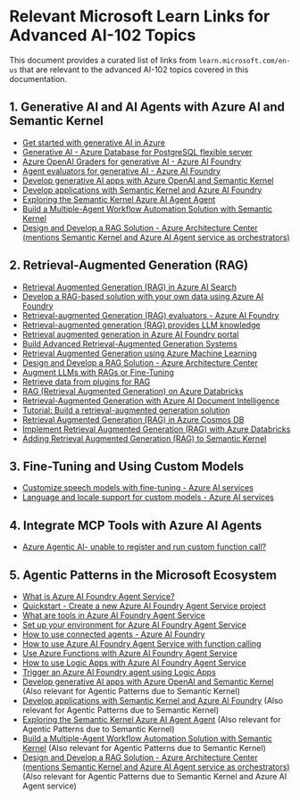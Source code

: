 # Relevant Microsoft Learn Links for Advanced AI-102 Topics

This document provides a curated list of links from `learn.microsoft.com/en-us` that are relevant to the advanced AI-102 topics covered in this documentation.

## 1. Generative AI and AI Agents with Azure AI and Semantic Kernel

*   [Get started with generative AI in Azure](https://learn.microsoft.com/en-us/training/modules/get-started-generative-ai-azure/)
*   [Generative AI - Azure Database for PostgreSQL flexible server](https://learn.microsoft.com/en-us/azure/postgresql/flexible-server/generative-ai-overview)
*   [Azure OpenAI Graders for generative AI - Azure AI Foundry](https://learn.microsoft.com/en-us/azure/ai-foundry/concepts/evaluation-evaluators/azure-openai-graders)
*   [Agent evaluators for generative AI - Azure AI Foundry](https://learn.microsoft.com/en-us/azure/ai-foundry/concepts/evaluation-evaluators/agent-evaluators)
*   [Develop generative AI apps with Azure OpenAI and Semantic Kernel](https://learn.microsoft.com/en-us/training/paths/develop-ai-agents-azure-open-ai-semantic-kernel-sdk/)
*   [Develop applications with Semantic Kernel and Azure AI Foundry](https://learn.microsoft.com/en-us/azure/ai-foundry/how-to/develop/semantic-kernel)
*   [Exploring the Semantic Kernel Azure AI Agent Agent](https://learn.microsoft.com/en-us/semantic-kernel/frameworks/agent/agent-types/azure-ai-agent)
*   [Build a Multiple-Agent Workflow Automation Solution with Semantic Kernel](https://learn.microsoft.com/en-us/azure/architecture/ai-ml/idea/multiple-agent-workflow-automation)
*   [Design and Develop a RAG Solution - Azure Architecture Center (mentions Semantic Kernel and Azure AI Agent service as orchestrators)](https://learn.microsoft.com/en-us/azure/architecture/ai-ml/guide/rag/rag-solution-design-and-evaluation-guide)

## 2. Retrieval-Augmented Generation (RAG)

*   [Retrieval Augmented Generation (RAG) in Azure AI Search](https://learn.microsoft.com/en-us/azure/search/retrieval-augmented-generation-overview)
*   [Develop a RAG-based solution with your own data using Azure AI Foundry](https://learn.microsoft.com/en-us/training/modules/build-copilot-ai-studio/)
*   [Retrieval-augmented Generation (RAG) evaluators - Azure AI Foundry](https://learn.microsoft.com/en-us/azure/ai-foundry/concepts/evaluation-evaluators/rag-evaluators)
*   [Retrieval-augmented generation (RAG) provides LLM knowledge](https://learn.microsoft.com/en-us/dotnet/ai/conceptual/rag)
*   [Retrieval augmented generation in Azure AI Foundry portal](https://learn.microsoft.com/en-us/azure/ai-foundry/concepts/retrieval-augmented-generation)
*   [Build Advanced Retrieval-Augmented Generation Systems](https://learn.microsoft.com/en-us/azure/developer/ai/advanced-retrieval-augmented-generation)
*   [Retrieval Augmented Generation using Azure Machine Learning](https://learn.microsoft.com/en-us/azure/machine-learning/concept-retrieval-augmented-generation?view=azureml-api-2)
*   [Design and Develop a RAG Solution - Azure Architecture Center](https://learn.microsoft.com/en-us/azure/architecture/ai-ml/guide/rag/rag-solution-design-and-evaluation-guide)
*   [Augment LLMs with RAGs or Fine-Tuning](https://learn.microsoft.com/en-us/azure/developer/ai/augment-llm-rag-fine-tuning)
*   [Retrieve data from plugins for RAG](https://learn.microsoft.com/en-us/semantic-kernel/concepts/plugins/using-data-retrieval-functions-for-rag)
*   [RAG (Retrieval Augmented Generation) on Azure Databricks](https://learn.microsoft.com/en-us/azure/databricks/generative-ai/retrieval-augmented-generation)
*   [Retrieval-Augmented Generation with Azure AI Document Intelligence](https://learn.microsoft.com/en-us/azure/ai-services/document-intelligence/concept/retrieval-augmented-generation?view=doc-intel-4.0.0)
*   [Tutorial: Build a retrieval-augmented generation solution](https://learn.microsoft.com/en-us/azure/ai-services/content-understanding/tutorial/build-rag-solution)
*   [Retrieval Augmented Generation (RAG) in Azure Cosmos DB](https://learn.microsoft.com/en-us/azure/cosmos-db/gen-ai/rag)
*   [Implement Retrieval Augmented Generation (RAG) with Azure Databricks](https://learn.microsoft.com/en-us/training/modules/retrieval-augmented-generation-azure-databricks/)
*   [Adding Retrieval Augmented Generation (RAG) to Semantic Kernel](https://learn.microsoft.com/en-us/semantic-kernel/frameworks/agent/agent-rag)

## 3. Fine-Tuning and Using Custom Models

*   [Customize speech models with fine-tuning - Azure AI services](https://learn.microsoft.com/en-us/azure/ai-services/speech-service/how-to-custom-speech-create-project)
*   [Language and locale support for custom models - Azure AI services](https://learn.microsoft.com/en-us/azure/ai-services/document-intelligence/language-support/custom?view=doc-intel-4.0.0)

## 4. Integrate MCP Tools with Azure AI Agents

*   [Azure Agentic AI- unable to register and run custom function call?](https://learn.microsoft.com/en-us/answers/questions/2276609/azure-agentic-ai-unable-to-register-and-run-custom)

## 5. Agentic Patterns in the Microsoft Ecosystem

*   [What is Azure AI Foundry Agent Service?](https://learn.microsoft.com/en-us/azure/ai-foundry/agents/overview)
*   [Quickstart - Create a new Azure AI Foundry Agent Service project](https://learn.microsoft.com/en-us/azure/ai-foundry/agents/quickstart)
*   [What are tools in Azure AI Foundry Agent Service](https://learn.microsoft.com/en-us/azure/ai-foundry/agents/how-to/tools/overview)
*   [Set up your environment for Azure AI Foundry Agent Service](https://learn.microsoft.com/en-us/azure/ai-foundry/agents/environment-setup)
*   [How to use connected agents - Azure AI Foundry](https://learn.microsoft.com/en-us/azure/ai-foundry/agents/how-to/connected-agents)
*   [How to use Azure AI Foundry Agent Service with function calling](https://learn.microsoft.com/en-us/azure/ai-foundry/agents/how-to/tools/function-calling)
*   [Use Azure Functions with Azure AI Foundry Agent Service](https://learn.microsoft.com/en-us/azure/ai-foundry/agents/how-to/tools/azure-functions)
*   [How to use Logic Apps with Azure AI Foundry Agent Service](https://learn.microsoft.com/en-us/azure/ai-foundry/agents/how-to/tools/logic-apps)
*   [Trigger an Azure AI Foundry agent using Logic Apps](https://learn.microsoft.com/en-us/azure/ai-foundry/agents/how-to/triggers)
*   [Develop generative AI apps with Azure OpenAI and Semantic Kernel](https://learn.microsoft.com/en-us/training/paths/develop-ai-agents-azure-open-ai-semantic-kernel-sdk/) (Also relevant for Agentic Patterns due to Semantic Kernel)
*   [Develop applications with Semantic Kernel and Azure AI Foundry](https://learn.microsoft.com/en-us/azure/ai-foundry/how-to/develop/semantic-kernel) (Also relevant for Agentic Patterns due to Semantic Kernel)
*   [Exploring the Semantic Kernel Azure AI Agent Agent](https://learn.microsoft.com/en-us/semantic-kernel/frameworks/agent/agent-types/azure-ai-agent) (Also relevant for Agentic Patterns due to Semantic Kernel)
*   [Build a Multiple-Agent Workflow Automation Solution with Semantic Kernel](https://learn.microsoft.com/en-us/azure/architecture/ai-ml/idea/multiple-agent-workflow-automation) (Also relevant for Agentic Patterns due to Semantic Kernel)
*   [Design and Develop a RAG Solution - Azure Architecture Center (mentions Semantic Kernel and Azure AI Agent service as orchestrators)](https://learn.microsoft.com/en-us/azure/architecture/ai-ml/guide/rag/rag-solution-design-and-evaluation-guide) (Also relevant for Agentic Patterns due to Semantic Kernel and Azure AI Agent service)


